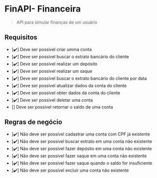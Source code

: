 # FinAPI- Financeira

> API para simular finanças de um usuário

## Requisitos
* [:heavy_check_mark:] Deve ser possível criar umma conta
* [:heavy_check_mark:] Deve ser possível buscar o extrato bancário do cliente
* [:heavy_check_mark:] Deve ser possível realizar um depósito
* [:heavy_check_mark:] Deve ser possível realizar um saque
* [:heavy_check_mark:] Deve ser possível buscar o extrato bancário do cliente por data
* [:heavy_check_mark:] Deve ser possível atualizar dados da conta do cliente
* [:heavy_check_mark:] Deve ser possível obter dados da conta do cliente
* [:heavy_check_mark:] Deve ser possível deletar uma conta
* [] Deve ser possível retornar o saldo de uma conta

## Regras de negócio
* [:heavy_check_mark:] Não deve ser possível cadastrar uma conta com CPF já existente
* [:heavy_check_mark:] Não deve ser possível buscar extrato em uma conta não existente
* [:heavy_check_mark:] Não deve ser possível fazer depósito em uma conta não existente
* [:heavy_check_mark:] Não deve ser possível fazer saque em uma conta não existente
* [:heavy_check_mark:] Não deve ser possível fazer saque quando o saldo for insuficiente
* [:heavy_check_mark:] Não deve ser possível excluir uma conta não existente